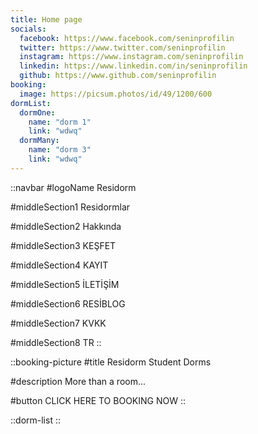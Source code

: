 ```yaml
---
title: Home page
socials:
  facebook: https://www.facebook.com/seninprofilin
  twitter: https://www.twitter.com/seninprofilin
  instagram: https://www.instagram.com/seninprofilin
  linkedin: https://www.linkedin.com/in/seninprofilin
  github: https://www.github.com/seninprofilin
booking:
  image: https://picsum.photos/id/49/1200/600
dormList:
  dormOne:
    name: "dorm 1"
    link: "wdwq"
  dormMany:
    name: "dorm 3"
    link: "wdwq"
---
```


::navbar
#logoName
Residorm

#middleSection1
Residormlar

#middleSection2
Hakkında

#middleSection3
KEŞFET

#middleSection4
KAYIT

#middleSection5
İLETİŞİM

#middleSection6
RESİBLOG

#middleSection7
KVKK

#middleSection8
TR
::

::booking-picture
#title
Residorm Student Dorms

#description
More than a room...

#button
CLICK HERE TO BOOKING NOW
::

::dorm-list
::
